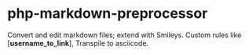 # php-markdown-preprocessor
Convert and edit markdown files; extend with Smileys. Custom rules like [**username_to_link**], Transpile to asciicode.
